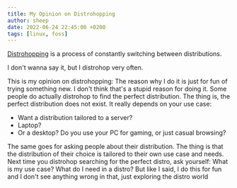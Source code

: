 ```yaml
---
title: My Opinion on Distrohopping
author: sheep 
date: 2022-06-24 22:45:00 +0200 
tags: [linux, foss] 
---
```


[Distrohopping](https://en.wikipedia.org/wiki/Linux_distribution#Tools_for_choosing_a_distribution=) is a process of constantly switching between distributions.

I don't wanna say it, but I distrohop very often.

This is my opinion on distrohopping:
The reason why I do it is just for fun of trying something new. I don't think that's a stupid reason for doing it. Some people do actually distrohop to find the perfect distribution.
The thing is, the perfect distribution does not exist. It really depends on your use case:
- Want a distribution tailored to a server?
- Laptop?
- Or a desktop?
Do you use your PC for gaming, or just casual browsing?

The same goes for asking people about their distribution. The thing is that the distribution of their choice is tailored to their own use case and needs.
Next time you distrohop searching for the perfect distro, ask yourself: What is my use case? What do I need in a distro?
But like I said, I do this for fun and I don't see anything wrong in that, just exploring the distro world
